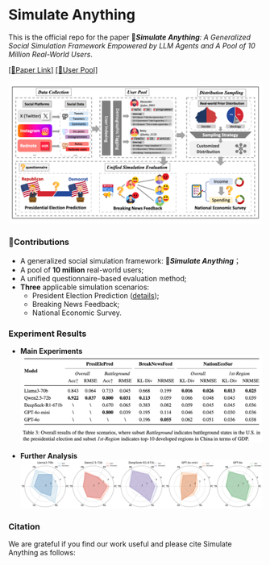 # Simulate Anything
This is the official repo for the paper 🚀***Simulate Anything**: A Generalized Social Simulation Framework Empowered by LLM Agents and A Pool of 10 Million Real-World Users*. 

[\[📄Paper Link\]]() [\[🤗User Pool\]](https://huggingface.co/datasets/Lishi0905/SimulateAnything)

![framework](./assets/framework_v3.png)

### 🌟Contributions
- A generalized social simulation framework: 🚀***Simulate Anything***；
- A pool of **10 million** real-world users;
- A unified questionnaire-based evaluation method;
- **Three** applicable simulation scenarios:
  - President Election Prediction ([details](https://github.com/amazingljy1206/ElectionSim));
  - Breaking News Feedback;
  - National Economic Survey.

### Experiment Results
- **Main Experiments**
![mainexp](./assets/main_exp.png)

- **Further Analysis**
![furtherana](./assets/news_res5.png)

### Citation
We are grateful if you find our work useful and please cite Simulate Anything as follows:
```

```